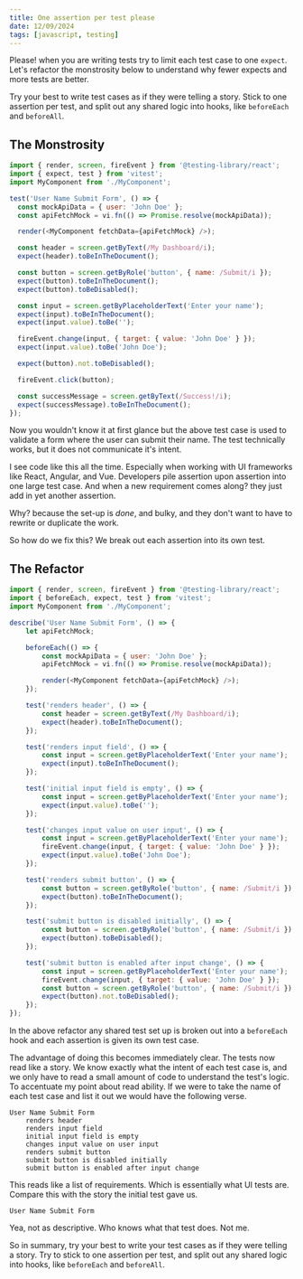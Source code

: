```yaml
---
title: One assertion per test please
date: 12/09/2024
tags: [javascript, testing]
---
```


Please! when you are writing tests try to limit each test case to one `expect`.
Let's refactor the monstrosity below to understand why fewer expects and more 
tests are better.

<!-- more -->

<magpie-trinket>
Try your best to write test cases as if they were telling a story.
Stick to one assertion per test, and split out any shared logic into
hooks, like <code>beforeEach</code> and <code>beforeAll</code>.
</magpie-trinket>

## The Monstrosity

```javascript
import { render, screen, fireEvent } from '@testing-library/react';
import { expect, test } from 'vitest';
import MyComponent from './MyComponent';

test('User Name Submit Form', () => {
  const mockApiData = { user: 'John Doe' };
  const apiFetchMock = vi.fn(() => Promise.resolve(mockApiData));

  render(<MyComponent fetchData={apiFetchMock} />);

  const header = screen.getByText(/My Dashboard/i);
  expect(header).toBeInTheDocument();

  const button = screen.getByRole('button', { name: /Submit/i });
  expect(button).toBeInTheDocument();
  expect(button).toBeDisabled();

  const input = screen.getByPlaceholderText('Enter your name');
  expect(input).toBeInTheDocument();
  expect(input.value).toBe('');

  fireEvent.change(input, { target: { value: 'John Doe' } });
  expect(input.value).toBe('John Doe');

  expect(button).not.toBeDisabled();

  fireEvent.click(button);

  const successMessage = screen.getByText(/Success!/i);
  expect(successMessage).toBeInTheDocument();
});
```

Now you wouldn't know it at first glance but the above test case is used to validate
a form where the user can submit their name. The test technically works, but it does
not communicate it's intent.

I see code like this all the time. Especially when working with UI frameworks like
React, Angular, and Vue. Developers pile assertion upon assertion into one large 
test case. And when a new requirement comes along? they just add in yet another
assertion.

Why? because the set-up is _done_, and bulky, and they don't want to have to rewrite
or duplicate the work.

<chicken-asks>
So how do we fix this?
</chicken-asks>

<magpie-replies>
We break out each assertion into its own test.
</magpie-replies>

## The Refactor

```javascript
import { render, screen, fireEvent } from '@testing-library/react';
import { beforeEach, expect, test } from 'vitest';
import MyComponent from './MyComponent';

describe('User Name Submit Form', () => {
    let apiFetchMock;

    beforeEach(() => {
        const mockApiData = { user: 'John Doe' };
        apiFetchMock = vi.fn(() => Promise.resolve(mockApiData));

        render(<MyComponent fetchData={apiFetchMock} />);
    });

    test('renders header', () => {
        const header = screen.getByText(/My Dashboard/i);
        expect(header).toBeInTheDocument();
    });

    test('renders input field', () => {
        const input = screen.getByPlaceholderText('Enter your name');
        expect(input).toBeInTheDocument();
    });

    test('initial input field is empty', () => {
        const input = screen.getByPlaceholderText('Enter your name');
        expect(input.value).toBe('');
    });

    test('changes input value on user input', () => {
        const input = screen.getByPlaceholderText('Enter your name');
        fireEvent.change(input, { target: { value: 'John Doe' } });
        expect(input.value).toBe('John Doe');
    });

    test('renders submit button', () => {
        const button = screen.getByRole('button', { name: /Submit/i });
        expect(button).toBeInTheDocument();
    });

    test('submit button is disabled initially', () => {
        const button = screen.getByRole('button', { name: /Submit/i });
        expect(button).toBeDisabled();
    });

    test('submit button is enabled after input change', () => {
        const input = screen.getByPlaceholderText('Enter your name');
        fireEvent.change(input, { target: { value: 'John Doe' } });
        const button = screen.getByRole('button', { name: /Submit/i });
        expect(button).not.toBeDisabled();
    });
});

```

In the above refactor any shared test set up is broken out into a `beforeEach` hook
and each assertion is given its own test case.

The advantage of doing this becomes immediately clear. The tests now read like a 
story. We know exactly what the intent of each test case is, and  we only have to
read a small amount of code to understand the test's logic. To accentuate my point
about read ability. If we were to take the name of each test case and list it out
we would have the following verse.

```
User Name Submit Form
    renders header
    renders input field
    initial input field is empty
    changes input value on user input
    renders submit button
    submit button is disabled initially
    submit button is enabled after input change
```

This reads like a list of requirements. Which is essentially what UI tests are.
Compare this with the story the initial test gave us.

```
User Name Submit Form
```

Yea, not as descriptive. Who knows what that test does. Not me.

So in summary, try your best to write your test cases as if they were telling a 
story. Try to stick to one assertion per test, and split out any shared logic into
hooks, like `beforeEach` and `beforeAll`.